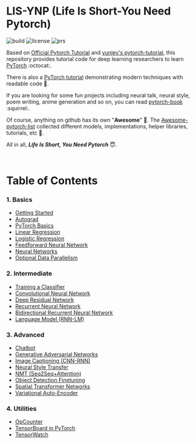 # LIS-YNP (Life Is Short-You Need Pytorch)

![build](https://img.shields.io/badge/build-passing-brightgreen.svg)
![license](https://img.shields.io/badge/License-MIT-brightgreen.svg)
![prs](https://img.shields.io/badge/PRs-welcome-brightgreen.svg)

Based on [Official Pytorch Tutorial](https://pytorch.org/tutorials/) and [yunjey's pytorch-tutorial](https://github.com/yunjey/pytorch-tutorial), this repository provides tutorial code for deep learning researchers to learn [PyTorch](https://github.com/pytorch/pytorch) :octocat:. 

There is also a [PyTorch tutorial](https://github.com/spro/practical-pytorch) demonstrating modern techniques with readable code :ghost:.

If you are looking for some fun projects including neural talk, neural style, poem writing, anime generation and so on, you can read [pytorch-book](https://github.com/chenyuntc/pytorch-book) :squirrel:.

Of course, anything on github has its own "**Awesome**" :full_moon_with_face:. The [Awesome-pytorch-list](https://github.com/bharathgs/Awesome-pytorch-list) collected different models, implementations, helper libraries, tutorials, etc :gift_heart:.

All in all, ***Life Is Short, You Need Pytorch*** :innocent:. 


<br/>

# Table of Contents

### 1. Basics
* [Getting Started](https://github.com/Eurus-Holmes/LIS-YNP/blob/master/tutorials/01-basics/Getting_Started.ipynb)
* [Autograd](https://github.com/Eurus-Holmes/LIS-YNP/blob/master/tutorials/01-basics/Autograd.ipynb)
* [PyTorch Basics](https://github.com/Eurus-Holmes/LIS-YNP/tree/master/tutorials/01-basics/pytorch_basics/main.py)
* [Linear Regression](https://github.com/Eurus-Holmes/LIS-YNP/tree/master/tutorials/01-basics/linear_regression/main.py#L22-L23)
* [Logistic Regression](https://github.com/Eurus-Holmes/LIS-YNP/tree/master/tutorials/01-basics/logistic_regression/main.py#L33-L34)
* [Feedforward Neural Network](https://github.com/Eurus-Holmes/LIS-YNP/tree/master/tutorials/01-basics/feedforward_neural_network/main.py#L37-L49)
* [Neural Networks](https://github.com/Eurus-Holmes/LIS-YNP/blob/master/tutorials/01-basics/Neural_Networks.ipynb)
* [Optional Data Parallelism](https://github.com/Eurus-Holmes/LIS-YNP/blob/master/tutorials/01-basics/Optional_Data_Parallelism.ipynb)

### 2. Intermediate
* [Training a Classifier](https://github.com/Eurus-Holmes/LIS-YNP/blob/master/tutorials/02-intermediate/Training_a_Classifier.ipynb)
* [Convolutional Neural Network](https://github.com/Eurus-Holmes/LIS-YNP/tree/master/tutorials/02-intermediate/convolutional_neural_network/main.py#L35-L56)
* [Deep Residual Network](https://github.com/Eurus-Holmes/LIS-YNP/tree/master/tutorials/02-intermediate/deep_residual_network/main.py#L76-L113)
* [Recurrent Neural Network](https://github.com/Eurus-Holmes/LIS-YNP/tree/master/tutorials/02-intermediate/recurrent_neural_network/main.py#L39-L58)
* [Bidirectional Recurrent Neural Network](https://github.com/Eurus-Holmes/LIS-YNP/tree/master/tutorials/02-intermediate/bidirectional_recurrent_neural_network/main.py#L39-L58)
* [Language Model (RNN-LM)](https://github.com/Eurus-Holmes/LIS-YNP/tree/master/tutorials/02-intermediate/language_model/main.py#L30-L50)

### 3. Advanced
* [Chatbot](https://github.com/Eurus-Holmes/LIS-YNP/blob/master/tutorials/03-advanced/chatbot/chatbot_tutorial.ipynb)
* [Generative Adversarial Networks](https://github.com/Eurus-Holmes/LIS-YNP/blob/master/tutorials/03-advanced/generative_adversarial_network/main.py#L41-L57)
* [Image Captioning (CNN-RNN)](https://github.com/Eurus-Holmes/LIS-YNP/tree/master/tutorials/03-advanced/image_captioning)
* [Neural Style Transfer](https://github.com/Eurus-Holmes/LIS-YNP/tree/master/tutorials/03-advanced/neural_style_transfer)
* [NMT (Seq2Seq+Attention)](https://github.com/Eurus-Holmes/LIS-YNP/blob/master/tutorials/03-advanced/nmt/seq2seq_attention_nmt.ipynb)
* [Object Detection Finetuning](https://github.com/Eurus-Holmes/LIS-YNP/blob/master/tutorials/03-advanced/object_detection_finetuning/torchvision_finetuning_instance_segmentation.py)
* [Spatial Transformer Networks](https://github.com/Eurus-Holmes/LIS-YNP/blob/master/tutorials/03-advanced/spatial_transformer_network/spatial_transformer_tutorial.ipynb)
* [Variational Auto-Encoder](https://github.com/Eurus-Holmes/LIS-YNP/blob/master/tutorials/03-advanced/variational_autoencoder/main.py#L38-L65)



### 4. Utilities
* [OpCounter](https://github.com/Eurus-Holmes/LIS-YNP/blob/master/tutorials/04-utils/OpCounter)
* [TensorBoard in PyTorch](https://github.com/Eurus-Holmes/LIS-YNP/tree/master/tutorials/04-utils/tensorboard)
* [TensorWatch](https://github.com/Eurus-Holmes/LIS-YNP/tree/master/tutorials/04-utils/tensorwatch)



<br/>


